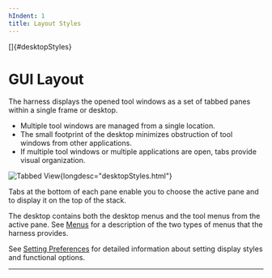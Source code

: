```yaml
---
hIndent: 1
title: Layout Styles
---
```


[]{#desktopStyles}

# GUI Layout

The harness displays the opened tool windows as a set of tabbed panes within a single frame or
desktop.

-   Multiple tool windows are managed from a single location.
-   The small footprint of the desktop minimizes obstruction of tool windows from other
    applications.
-   If multiple tool windows or multiple applications are open, tabs provide visual organization.

![Tabbed View](../../images/JT4Tabbed.gif){longdesc="desktopStyles.html"}

Tabs at the bottom of each pane enable you to choose the active pane and to display it on the top of
the stack.

The desktop contains both the desktop menus and the tool menus from the active pane. See
[Menus](desktopMenus.html) for a description of the two types of menus that the harness provides.

See [Setting Preferences](prefsDialog.html) for detailed information about setting display styles
and functional options.

----------------------------------------------------------------------------------------------------


